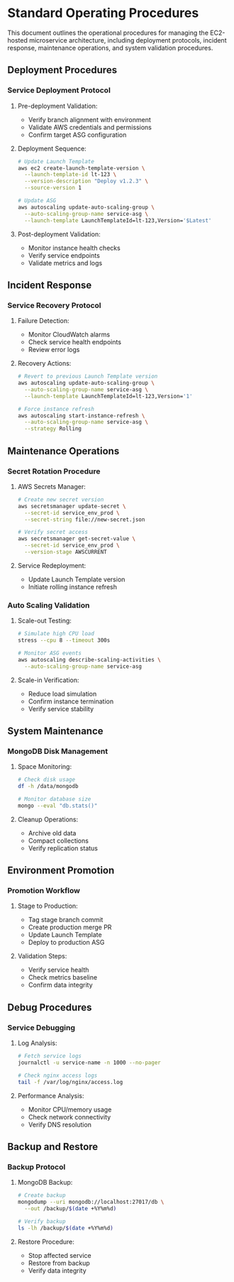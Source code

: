 # Standard Operating Procedures

This document outlines the operational procedures for managing the EC2-hosted microservice architecture, including deployment protocols, incident response, maintenance operations, and system validation procedures.

## Deployment Procedures

### Service Deployment Protocol

1. Pre-deployment Validation:
   - Verify branch alignment with environment
   - Validate AWS credentials and permissions
   - Confirm target ASG configuration

2. Deployment Sequence:
   ```bash
   # Update Launch Template
   aws ec2 create-launch-template-version \
     --launch-template-id lt-123 \
     --version-description "Deploy v1.2.3" \
     --source-version 1

   # Update ASG
   aws autoscaling update-auto-scaling-group \
     --auto-scaling-group-name service-asg \
     --launch-template LaunchTemplateId=lt-123,Version='$Latest'
   ```

3. Post-deployment Validation:
   - Monitor instance health checks
   - Verify service endpoints
   - Validate metrics and logs

## Incident Response

### Service Recovery Protocol

1. Failure Detection:
   - Monitor CloudWatch alarms
   - Check service health endpoints
   - Review error logs

2. Recovery Actions:
   ```bash
   # Revert to previous Launch Template version
   aws autoscaling update-auto-scaling-group \
     --auto-scaling-group-name service-asg \
     --launch-template LaunchTemplateId=lt-123,Version='1'

   # Force instance refresh
   aws autoscaling start-instance-refresh \
     --auto-scaling-group-name service-asg \
     --strategy Rolling
   ```

## Maintenance Operations

### Secret Rotation Procedure

1. AWS Secrets Manager:
   ```bash
   # Create new secret version
   aws secretsmanager update-secret \
     --secret-id service_env_prod \
     --secret-string file://new-secret.json

   # Verify secret access
   aws secretsmanager get-secret-value \
     --secret-id service_env_prod \
     --version-stage AWSCURRENT
   ```

2. Service Redeployment:
   - Update Launch Template version
   - Initiate rolling instance refresh

### Auto Scaling Validation

1. Scale-out Testing:
   ```bash
   # Simulate high CPU load
   stress --cpu 8 --timeout 300s

   # Monitor ASG events
   aws autoscaling describe-scaling-activities \
     --auto-scaling-group-name service-asg
   ```

2. Scale-in Verification:
   - Reduce load simulation
   - Confirm instance termination
   - Verify service stability

## System Maintenance

### MongoDB Disk Management

1. Space Monitoring:
   ```bash
   # Check disk usage
   df -h /data/mongodb

   # Monitor database size
   mongo --eval "db.stats()"
   ```

2. Cleanup Operations:
   - Archive old data
   - Compact collections
   - Verify replication status

## Environment Promotion

### Promotion Workflow

1. Stage to Production:
   - Tag stage branch commit
   - Create production merge PR
   - Update Launch Template
   - Deploy to production ASG

2. Validation Steps:
   - Verify service health
   - Check metrics baseline
   - Confirm data integrity

## Debug Procedures

### Service Debugging

1. Log Analysis:
   ```bash
   # Fetch service logs
   journalctl -u service-name -n 1000 --no-pager

   # Check nginx access logs
   tail -f /var/log/nginx/access.log
   ```

2. Performance Analysis:
   - Monitor CPU/memory usage
   - Check network connectivity
   - Verify DNS resolution

## Backup and Restore

### Backup Protocol

1. MongoDB Backup:
   ```bash
   # Create backup
   mongodump --uri mongodb://localhost:27017/db \
     --out /backup/$(date +%Y%m%d)

   # Verify backup
   ls -lh /backup/$(date +%Y%m%d)
   ```

2. Restore Procedure:
   - Stop affected service
   - Restore from backup
   - Verify data integrity